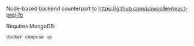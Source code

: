 Node-based backend counterpart to https://github.com/pawoolley/react-proj-fe

Requires MongoDB:

```
docker compose up
```
